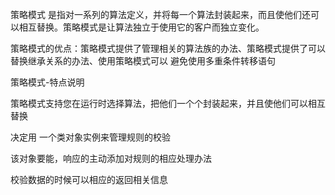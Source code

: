 策略模式 
  是指对一系列的算法定义，并将每一个算法封装起来，而且使他们还可以相互替换。策略模式是让算法独立于使用它的客户而独立变化。

策略模式的优点：策略模式提供了管理相关的算法族的办法、策略模式提供了可以替换继承关系的办法、使用策略模式可以
避免使用多重条件转移语句

策略模式-特点说明

策略模式支持您在运行时选择算法，把他们一个个封装起来，并且使他们可以相互替换

决定用 一个类对象实例来管理规则的校验

该对象要能，响应的主动添加对规则的相应处理办法

校验数据的时候可以相应的返回相关信息